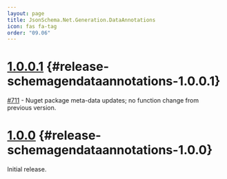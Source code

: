```yaml
---
layout: page
title: JsonSchema.Net.Generation.DataAnnotations
icon: fas fa-tag
order: "09.06"
---
```

# [1.0.0.1](https://github.com/gregsdennis/json-everything/pull/712) {#release-schemagendataannotations-1.0.0.1}

[#711](https://github.com/gregsdennis/json-everything/issues/711) - Nuget package meta-data updates; no function change from previous version.

# [1.0.0](https://github.com/gregsdennis/json-everything/pull/41) {#release-schemagendataannotations-1.0.0}

Initial release.
